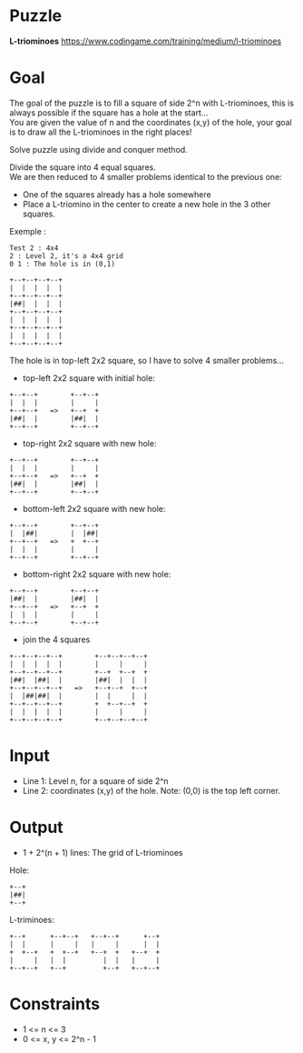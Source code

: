 # Puzzle
**L-triominoes** https://www.codingame.com/training/medium/l-triominoes

# Goal
The goal of the puzzle is to fill a square of side 2^n with L-triominoes, this is always possible if the square has a hole at the start...  
You are given the value of n and the coordinates (x,y) of the hole, your goal is to draw all the L-triominoes in the right places!  

Solve puzzle using divide and conquer method.

Divide the square into 4 equal squares.  
We are then reduced to 4 smaller problems identical to the previous one:
- One of the squares already has a hole somewhere
- Place a L-triomino in the center to create a new hole in the 3 other squares.

Exemple :
```
Test 2 : 4x4
2 : Level 2, it's a 4x4 grid
0 1 : The hole is in (0,1)

+--+--+--+--+
|  |  |  |  |
+--+--+--+--+
|##|  |  |  |
+--+--+--+--+
|  |  |  |  |
+--+--+--+--+
|  |  |  |  |
+--+--+--+--+
```

The hole is in top-left 2x2 square, so I have to solve 4 smaller problems...

* top-left 2x2 square with initial hole:
```
+--+--+        +--+--+
|  |  |        |     |
+--+--+   =>   +--+  +
|##|  |        |##|  |
+--+--+        +--+--+
```

* top-right 2x2 square with new hole:
```
+--+--+        +--+--+
|  |  |        |     |
+--+--+   =>   +--+  +
|##|  |        |##|  |
+--+--+        +--+--+
```

* bottom-left 2x2 square with new hole:
```
+--+--+        +--+--+
|  |##|        |  |##|
+--+--+   =>   +  +--+
|  |  |        |     |
+--+--+        +--+--+
```

* bottom-right 2x2 square with new hole:
```
+--+--+        +--+--+
|##|  |        |##|  |
+--+--+   =>   +--+  +
|  |  |        |     |
+--+--+        +--+--+
```

* join the 4 squares
```
+--+--+--+--+        +--+--+--+--+
|  |  |  |  |        |     |     |
+--+--+--+--+        +--+  +--+  +
|##|  |##|  |        |##|  |  |  |
+--+--+--+--+   =>   +--+--+  +--+
|  |##|##|  |        |  |     |  |
+--+--+--+--+        +  +--+--+  +
|  |  |  |  |        |     |     |
+--+--+--+--+        +--+--+--+--+
```

# Input
* Line 1: Level n, for a square of side 2^n
* Line 2: coordinates (x,y) of the hole. Note: (0,0) is the top left corner.

# Output
* 1 + 2^(n + 1) lines: The grid of L-triominoes

Hole:
```
+--+
|##|
+--+
```

L-triminoes:
```
+--+      +--+--+   +--+--+      +--+
|  |      |     |   |     |      |  |
+  +--+   +  +--+   +--+  +   +--+  +
|     |   |  |         |  |   |     |
+--+--+   +--+         +--+   +--+--+
```

# Constraints
* 1 <= n <= 3
* 0 <= x, y <= 2^n - 1
